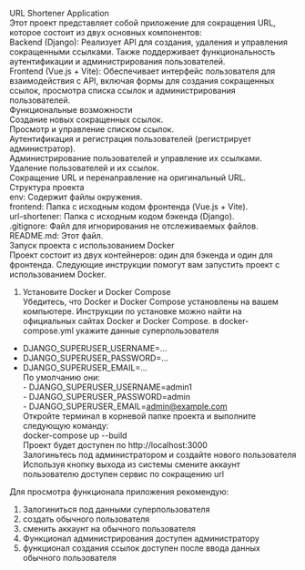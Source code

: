 URL Shortener Application   
Этот проект представляет собой приложение для сокращения URL, которое состоит из двух основных компонентов:   
Backend (Django): Реализует API для создания, удаления и управления сокращенными ссылками. Также поддерживает функциональность аутентификации и администрирования пользователей.   
Frontend (Vue.js + Vite): Обеспечивает интерфейс пользователя для взаимодействия с API, включая формы для создания сокращенных ссылок, просмотра списка ссылок и администрирования пользователей.   
Функциональные возможности   
Создание новых сокращенных ссылок.   
Просмотр и управление списком ссылок.   
Аутентификация и регистрация пользователей (регистрирует администратор).   
Администрирование пользователей и управление их ссылками.   
Удаление пользователей и их ссылок.   
Сокращение URL и перенаправление на оригинальный URL.   
Структура проекта   
env: Содержит файлы окружения.   
frontend: Папка с исходным кодом фронтенда (Vue.js + Vite).   
url-shortener: Папка с исходным кодом бэкенда (Django).   
.gitignore: Файл для игнорирования не отслеживаемых файлов.   
README.md: Этот файл.   
Запуск проекта с использованием Docker   
Проект состоит из двух контейнеров: один для бэкенда и один для фронтенда. Следующие инструкции помогут вам запустить проект с использованием Docker.   
1. Установите Docker и Docker Compose   
Убедитесь, что Docker и Docker Compose установлены на вашем компьютере. Инструкции по установке можно найти на официальных сайтах Docker и Docker Compose.
в docker-compose.yml укажите данные суперпользователя   
- DJANGO_SUPERUSER_USERNAME=...
- DJANGO_SUPERUSER_PASSWORD=...
- DJANGO_SUPERUSER_EMAIL=...   
По умолчанию они:   
      - DJANGO_SUPERUSER_USERNAME=admin1   
      - DJANGO_SUPERUSER_PASSWORD=admin   
      - DJANGO_SUPERUSER_EMAIL=admin@example.com   
Откройте терминал в корневой папке проекта и выполните следующую команду:   
docker-compose up --build   
Проект будет доступен по http://localhost:3000   
Залогиньтесь под администратором и создайте нового пользователя   
Используя кнопку выхода из системы смените аккаунт   
пользователю доступен сервис по сокращению url   

Для просмотра функционала приложения рекомендую:   
1) Залогиниться под данными суперпользователя   
2) создать обычного пользователя    
3) сменить аккаунт на обычного пользователя    
5) Функционал администрирования доступен администратору   
6) функционал создания ссылок доступен после ввода данных обычного пользователя   
